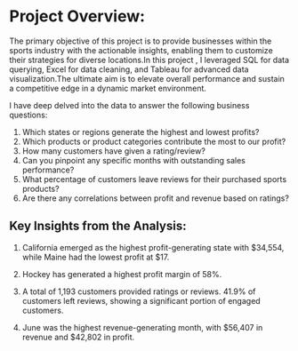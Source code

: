 # Project Overview: 
The primary objective of this project is to provide businesses within the sports industry with the actionable insights, enabling them to customize their strategies for diverse locations.In this project , I leveraged SQL for data querying, Excel for data cleaning, and Tableau for advanced data visualization.The ultimate aim is to elevate overall performance and sustain a competitive edge in a dynamic market environment.


I have deep delved into the data to answer the following business questions:
1.	Which states or regions generate the highest and lowest profits?
2.	Which products or product categories contribute the most to our profit?
3.	How many customers have given a rating/review?
4.	Can you pinpoint any specific months with outstanding sales performance?
5.	What percentage of customers leave reviews for their purchased sports products?
6.	Are there any correlations between profit and revenue based on ratings?

   
## Key Insights from the Analysis:


1. California emerged as the highest profit-generating state with $34,554, while Maine had the lowest profit at $17.

2. Hockey has generated a  highest profit margin of 58%.

3. A total of 1,193 customers provided ratings or reviews. 41.9% of customers left reviews, showing a significant portion of engaged customers.

4. June was the highest revenue-generating month, with $56,407 in revenue and $42,802 in profit.


